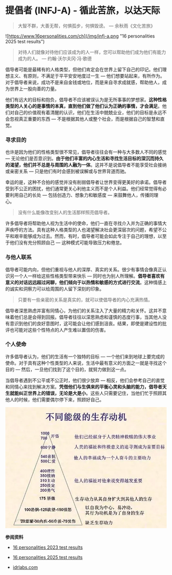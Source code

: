# 提倡者 (INFJ-A) - 循此苦旅，以达天际


> 大智不群，大善无帮，何惧孤步，何惧毁谤。 — 余秋雨《文化苦旅》

![https://www.16personalities.com/ch](/img/infj-a.png "16 personalities 2025 test results")

> 对待人们就像对待他们应该成为的人一样，您可以帮助他们成为他们有能力成为的人。 — 约翰·沃尔夫冈·冯·歌德

倡导者可能是最稀有的人格类型，但他们肯定会在世界上留下自己的印记。他们理想主义、有原则，不满足于平平安安地度过一生 — 他们想要站起来，有所作为。对于倡导者来说，成功不是来自金钱或地位，而是来自寻求成就感，帮助他人，成为世界上一股向善的力量。

他们有远大的目标和抱负，倡导者不应该被误认为是无所事事的梦想家。**这种性格类型的人关心的是事情的本真，直到他们做了他们认为正确的事情，才会满足**。他们对自己的价值观有着清醒的认识，他们在生活中兢兢业业，他们的目标是永远不会忽视真正重要的东西 — 不是根据其他人或整个社会，而是根据自己的智慧和直觉。

### 寻求目的

也许是因为他们的性格类型很不常见，倡导者往往会有一种与大多数人不同的感觉 — 无论他们是否意识到。**由于他们丰富的内心生活和寻找生活目标的深沉而持久的渴望，他们并不总是与周围的人融为一体**。这并不是说倡导者不能享受社会接纳或亲密关系 — 只是他们有时会感到被误解或与世界背道而驰。

幸运的是，这种不合拍的感觉并没有削弱倡导者让世界变得更美好的承诺。倡导者受到不公正的困扰，他们通常更关心利他主义而不是个人利益。他们经常觉得有必要利用自己的长处 — 包括创造力、想象力和敏感度 — 来鼓舞他人，传播同理心。

> 没有什么能像改变别人的生活那样照亮倡导者。

许多倡导者将帮助他人视为生活中的使命，他们一直在寻找介入并为正确的事情大声疾呼的方法。具有这种人格类型的人也渴望解决社会更深层次的问题，希望不公平和艰辛能够成为过去。然而，有时，倡导者可能会如此专注于自己的理想，以至于他们没有充分照顾自己 — 这种模式可能导致压力和倦怠。

### 与他人联系

倡导者可能内向，但他们重视与他人的深厚、真实的关系。很少有事情会像真正认识另一个人一样给这些性格类型带来快乐 — 同时也为别人所理解。**倡导者喜欢有意义的对话远远超过闲聊，他们倾向于以热情和敏感的方式进行交流**。这种情感上的诚实和洞察力可以给周围的人留下深刻的印象。

> 只要有一些亲密的关系是真实的，就可以使倡导者的内心充满热情。

倡导者深思熟虑并富有同情心，为他们的关系注入了大量的精力和关怀。这并不意味着他们总是会得到回报。倡导者往往以深思熟虑和谨慎的态度行事，当其他人没有意识到他们的良好意图时，这可能会让他们感到沮丧。结果，即使是建设性的批评也可能对这些个性特点的人产生难以置信的伤害。

### 个人使命

许多倡导者认为，他们的生活有一个独特的目标 — 一个他们来到地球上要完成的使命。对于具有这种个性类型的人来说，生活中最有意义的方面之一就是寻找这个目的 — 然后，一旦他们找到了这个目的，就努力做到这一点。

当倡导者遇到不公平或不公正时，他们很少放弃 — 相反，他们会参考自己的直觉和同情心来找到解决方案。**凭借他们与生俱来的平衡心灵和头脑的能力，倡导者天生就能纠正世界上的错误，无论是大是小**。这些人只需要记住，当他们忙于照顾其他人的时候，他们需要偶尔停下来，照顾好自己。

![意识能级](/img/motivation.jpg "人类行为背后的动机")

**参阅资料**

- [16 personalities 2023 test results](https://www.16personalities.com/ch/%E7%BB%93%E6%9E%9C/infj-a/x/qlo4953ix)

- [16 personalities 2025 test results](https://www.16personalities.com/ch/%E7%BB%93%E6%9E%9C/infj-a/x/hdqud6bme)

- [idrlabs.com](https://www.idrlabs.com/infj.php)


